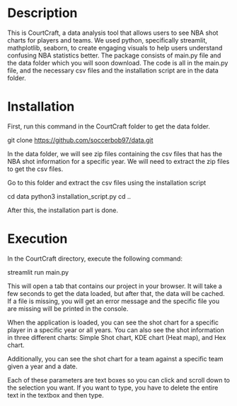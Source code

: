 # Description 

This is CourtCraft, a data analysis tool that allows users to see NBA shot charts for players and teams. We used python, specifically streamlit, mathplotlib, seaborn, to create engaging visuals to help users understand confusing NBA statistics better. The package consists of main.py file and the data folder which you will soon download. The code is all in the main.py file, and the necessary csv files and the installation script are in the data folder.

# Installation

First, run this command in the CourtCraft folder to get the data folder.

git clone https://github.com/soccerbob97/data.git

In the data folder, we will see zip files containing the csv files that has the NBA shot information for a specific year. We will need to extract the zip files to get the csv files.

Go to this folder and extract the csv files using the installation script

cd data
python3 installation_script.py 
cd ..

After this, the installation part is done.

# Execution 

In the CourtCraft directory, execute the following command: 

streamlit run main.py

This will open a tab that contains our project in your browser. It will take a few seconds to get the data loaded, but after that, the data will be cached. If a file is missing, you will get an error message and the specific file you are missing will be printed in the console. 

When the application is loaded, you can see the shot chart for a specific player in a specific year or all years. You can also see the shot information in three different charts: Simple Shot chart, KDE chart (Heat map), and Hex chart.

Additionally, you can see the shot chart for a team against a specific team given a year and a date. 

Each of these parameters are text boxes so you can click and scroll down to the selection you want. If you want to type, you have to delete the entire text in the textbox and then type. 